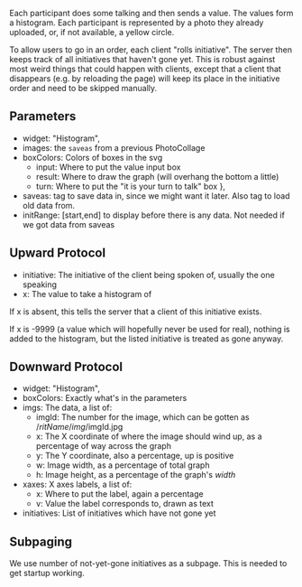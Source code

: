 Each participant does some talking and then sends a value.  The values
form a histogram.  Each participant is represented by a photo they
already uploaded, or, if not available, a yellow circle.

To allow users to go in an order, each client "rolls initiative".  The
server then keeps track of all initiatives that haven't gone yet.
This is robust against most weird things that could happen with
clients, except that a client that disappears (e.g. by reloading the
page) will keep its place in the initiative order and need to be
skipped manually.

## Parameters

  * widget: "Histogram",
  * images: the `saveas` from a previous PhotoCollage
  * boxColors: Colors of boxes in the svg
      * input: Where to put the value input box
      * result: Where to draw the graph (will overhang the bottom a little)
      * turn: Where to put the "it is your turn to talk" box
    },
  * saveas: tag to save data in, since we might want it later.  Also
            tag to load old data from.
  * initRange: [start,end] to display before there is any data.  Not
               needed if we got data from saveas
  

## Upward Protocol

  * initiative: The initiative of the client being spoken of, usually
                the one speaking
  * x: The value to take a histogram of

If x is absent, this tells the server that a client of this initiative
exists.

If x is -9999 (a value which will hopefully never be used for real),
nothing is added to the histogram, but the listed initiative is
treated as gone anyway.

## Downward Protocol

  * widget: "Histogram",
  * boxColors: Exactly what's in the parameters
  * imgs: The data, a list of:
     * imgId: The number for the image, which can be gotten as /$ritName/img/$imgId.jpg
     * x: The X coordinate of where the image should wind up, as a
           percentage of way across the graph
     * y: The Y coordinate, also a percentage, up is positive
     * w: Image width, as a percentage of total graph
     * h: Image height, as a percentage of the graph's *width*
  * xaxes: X axes labels, a list of:
     * x: Where to put the label, again a percentage
     * v: Value the label corresponds to, drawn as text
  * initiatives: List of initiatives which have not gone yet

## Subpaging

We use number of not-yet-gone initiatives as a subpage.  This is
needed to get startup working.